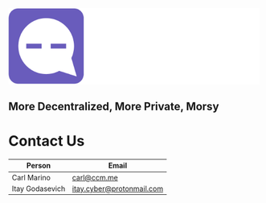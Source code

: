 <a href="https://morsy.cc"><img src="https://github.com/MorsyApp/Morsy/blob/main/morsy.png?raw=true" width="500"/></a>

## More Decentralized, More Private, Morsy




# Contact Us

|Person| Email | 
--- | --- 
|Carl Marino| carl@ccm.me |
|Itay Godasevich| itay.cyber@protonmail.com |
